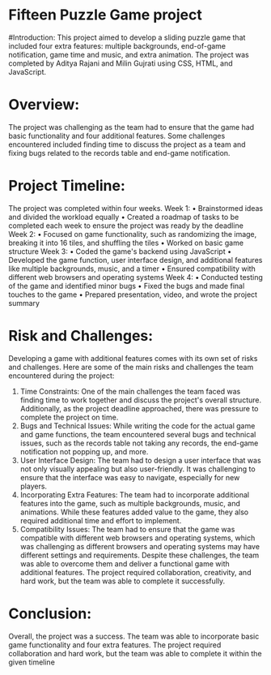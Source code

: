 # Fifteen Puzzle Game project

#Introduction:
This project aimed to develop a sliding puzzle game that included four extra features: multiple 
backgrounds, end-of-game notification, game time and music, and extra animation. The project 
was completed by Aditya Rajani and Milin Gujrati using CSS, HTML, and JavaScript.
# Overview:
The project was challenging as the team had to ensure that the game had basic functionality and 
four additional features. Some challenges encountered included finding time to discuss the 
project as a team and fixing bugs related to the records table and end-game notification.
# Project Timeline:
The project was completed within four weeks.
Week 1:
• Brainstormed ideas and divided the workload equally
• Created a roadmap of tasks to be completed each week to ensure the project was ready by 
the deadline
Week 2:
• Focused on game functionality, such as randomizing the image, breaking it into 16 tiles, 
and shuffling the tiles
• Worked on basic game structure
Week 3:
• Coded the game's backend using JavaScript
• Developed the game function, user interface design, and additional features like multiple 
backgrounds, music, and a timer
• Ensured compatibility with different web browsers and operating systems
Week 4:
• Conducted testing of the game and identified minor bugs
• Fixed the bugs and made final touches to the game
• Prepared presentation, video, and wrote the project summary
# Risk and Challenges:
Developing a game with additional features comes with its own set of risks and challenges. Here 
are some of the main risks and challenges the team encountered during the project:
1. Time Constraints: One of the main challenges the team faced was finding time to work 
together and discuss the project's overall structure. Additionally, as the project deadline 
approached, there was pressure to complete the project on time.
2. Bugs and Technical Issues: While writing the code for the actual game and game 
functions, the team encountered several bugs and technical issues, such as the records 
table not taking any records, the end-game notification not popping up, and more.
3. User Interface Design: The team had to design a user interface that was not only visually 
appealing but also user-friendly. It was challenging to ensure that the interface was easy 
to navigate, especially for new players.
4. Incorporating Extra Features: The team had to incorporate additional features into the 
game, such as multiple backgrounds, music, and animations. While these features added 
value to the game, they also required additional time and effort to implement.
5. Compatibility Issues: The team had to ensure that the game was compatible with different 
web browsers and operating systems, which was challenging as different browsers and 
operating systems may have different settings and requirements.
Despite these challenges, the team was able to overcome them and deliver a functional game 
with additional features. The project required collaboration, creativity, and hard work, but the 
team was able to complete it successfully.
# Conclusion:
Overall, the project was a success. The team was able to incorporate basic game functionality 
and four extra features. The project required collaboration and hard work, but the team was able 
to complete it within the given timeline
